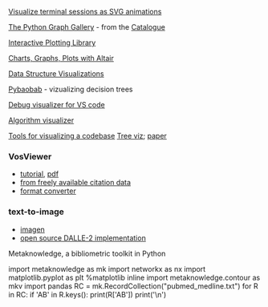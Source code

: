 [Visualize terminal sessions as SVG animations](https://github.com/nbedos/termtosvg)

[The Python Graph Gallery](https://python-graph-gallery.com/boxplot/) - from the [Catalogue ](https://datavizcatalogue.com/index.html)

[Interactive Plotting Library](https://github.com/JetBrains/lets-plot/blob/master/README_PYTHON.md)

[Charts, Graphs, Plots with Altair](https://tech.marksblogg.com/python-data-visualisation-charts-graphs-plots.html)

[Data Structure Visualizations](https://www.cs.usfca.edu/~galles/visualization/Algorithms.html)

[Pybaobab](https://gitlab.tue.nl/20040367/pybaobab) - vizualizing decision trees

[Debug visualizer for VS code](https://github.com/hediet/vscode-debug-visualizer)

[Algorithm visualizer](https://algorithms.laszlokorte.de/)

[Tools for visualizing a codebase](https://lmy.medium.com/7-tools-for-visualizing-a-codebase-41b7cddb1a14)
[Tree viz](https://treevis.net/); [paper](https://ieeexplore.ieee.org/document/6056510)

### VosViewer
+ [tutorial](https://seinecle.github.io/vosviewer-tutorials/generated-html/importing-en.html), [pdf](https://seinecle.github.io/vosviewer-tutorials/generated-pdf/importing-en.pdf)
+ [from freely available citation data](https://www.cwts.nl/blog?article=n-r2r294)
+ [format converter](https://nocodefunctions.com/networkconverter/network_format_converter.html)

### text-to-image
+ [imagen](https://gweb-research-imagen.appspot.com/)
+ [open source DALLE-2 implementation](https://github.com/lucidrains/DALLE2-pytorch)


Metaknowledge, a bibliometric toolkit in Python

import metaknowledge as mk
import networkx as nx
import matplotlib.pyplot as plt
%matplotlib inline
import metaknowledge.contour as mkv
import pandas
RC = mk.RecordCollection("pubmed_medline.txt")
for R in RC:
  if 'AB' in R.keys():
  print(R['AB'])
  print('\n')


